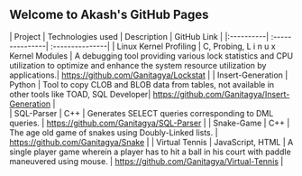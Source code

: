 ## Welcome to Akash's GitHub Pages




| Project   |  Technologies used  |  Description    |   GitHub Link   |
|:----------|  :---------------| :---------------|
| Linux Kernel Profiling    | C, Probing, L i n u x Kernel Modules |  A debugging tool providing various lock statistics and CPU utilization to optimize and enhance the system resource utilization by applications.|    https://github.com/Ganitagya/Lockstat |
| Insert-Generation        |   Python               |  Tool to copy CLOB and BLOB data from tables, not available in other tools like TOAD, SQL Developer|     https://github.com/Ganitagya/Insert-Generation |        
| SQL-Parser      |     C++                     |  Generates SELECT queries corresponding to DML queries. | https://github.com/Ganitagya/SQL-Parser |
| Snake-Game  |           C++               |  The age old game of snakes using Doubly-Linked lists. |  https://github.com/Ganitagya/Snake | 
| Virtual Tennis     |    JavaScript, HTML                      |  A single player game wherein a player has to hit a ball in his court with paddle maneuvered using mouse. |  https://github.com/Ganitagya/Virtual-Tennis |
